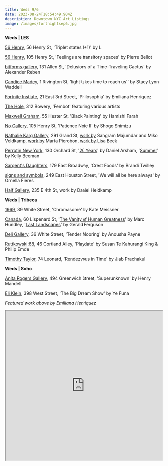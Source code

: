 ```yaml
---
title: Weds 9/6
date: 2023-08-24T18:54:49.904Z
description: Downtown NYC Art Listings
image: /images/fortnightsep6.jpg
---
```

**W﻿eds | LES**

[56 Henry](https://56henry.nyc/exhibitions/triple-states-1), 56 Henry St, 'Triplet states (+1)' by L

[56 Henry](https://56henry.nyc/exhibitions/feelings-are-transitory-spaces), 105 Henry St, 'Feelings are transitory spaces' by Pierre Bellot

[bitforms gallery](https://bitforms.art/exhibition/alexander-reben/), 131 Allen St, 'Delusions of a Time-Traveling Cactus' by Alexander Reben

[Candice Madey](https://www.candicemadey.com/gallery/all/stacy-lynn-waddell-2023), 1 Rivington St, 'light takes time to reach us'' by Stacy Lynn Waddell

[Fortnite Instiute](https://fortnight.institute/exhibitions/78-emiliana-henriquez-philosophia/), 21 East 3rd Street, 'Philosophia' by Emiliana Henriquez

[The Hole](http://theholenyc.com/), 312 Bowery, 'Fembot' featuring various artists 

[Maxwell Graham](https://maxwellgraham.biz/), 55 Hester St, 'Black Painting' by Hamishi Farah

[No Gallery](https://www.nononogallery.com/), 105 Henry St, 'Patience Note II' by Shogo Shimizu

[Nathalie Karg Gallery](https://nathaliekarg.com/news/), 291 Grand St, [work by](https://nathaliekarg.com/exhibitions/72-sangram-majumdar-and-miko-veldkamp/works/) Sangram Majumdar and Miko Veldkamp, [work by](https://nathaliekarg.com/exhibitions/74-marta-pierobon/works/) Marta Pierobon, [work by ](https://nathaliekarg.com/exhibitions/73-lisa-beck/works/)Lisa Beck

[Perrotin New York](https://www.perrotin.com/), 130 Orchard St, '[20 Years](https://www.perrotin.com/exhibitions/daniel_arsham-20-years/9133)' by Daniel Arsham, '[Summer](https://www.perrotin.com/exhibitions/kelly_beeman-summer/10311)' by Kelly Beeman

[Sargent's Daughters](https://www.sargentsdaughters.com/brandi-twilley-crest-foods), 179 East Broadway, 'Crest Foods' by Brandi Twilley

[signs and symbols](https://www.signsandsymbols.art/exhibitions/we-will-all-be-here-always), 249 East Houston Street, 'We will all be here always' by Ornella Fieres

[Half Gallery](https://halfgallery.com/), 235 E 4th St, work by Daniel Heidkamp

**W﻿eds | Tribeca**

[1969](http://www.1969gallery.com/upcoming), 39 White Street, 'Chromasome' by Kate Meissner

[Canada](https://www.canadanewyork.com/), 60 Lispenard St, '[The Vanity of Human Greatness](https://www.canadanewyork.com/exhibitions/2023/the-vanity-of-human-greatness/)' by Marc Hundley, '[Last Landscapes](https://www.canadanewyork.com/exhibitions/2023/last-landscapes/)' by Gerald Ferguson

[Deli Gallery](https://deligallery.com/Exhibitions), 36 White Street, 'Tender Mooring' by Anousha Payne

[Ruttkowski;68](https://www.ruttkowski68.com/exhibition/playdate/), 46 Cortland Alley, 'Playdate' by Susan Te Kahurangi King & Philip Emde

[Timothy Taylor](https://www.timothytaylor.com/exhibitions/rendezvous-in-time/), 74 Leonard, 'Rendezvous in Time' by Jiab Prachakul

**W﻿eds | Soho**

[Anita Rogers Gallery](https://www.anitarogersgallery.com/exhibitions/henry-mandell), 494 Greenwich Street, 'Superunknown' by Henry Mandell

[Eli Klein](http://www.galleryek.com/exhibitions/ye-funa-the-big-dream-show), 398 West Street, 'The Big Dream Show' by Ye Funa

*F﻿eatured work above by Emiliana Henriquez*

<iframe src="https://www.google.com/maps/d/u/1/embed?mid=1eW2XcNX3mQ3znqL4uzDiHgevrJQWCuk&ehbc=2E312F" width="100%" height="480"></iframe>